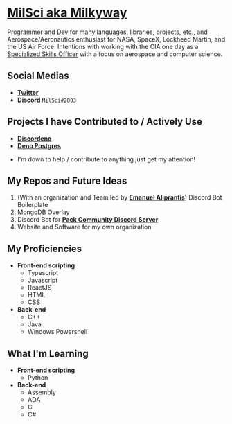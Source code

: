 # [MilSci aka Milkyway](https://github.com/MilSci)

Programmer and Dev for many languages, libraries, projects, etc., and Aerospace/Aeronautics enthusiast for NASA, SpaceX, Lockheed Martin, and the US Air Force.
Intentions with working with the CIA one day as a [Specialized Skills Officer](https://www.cia.gov/careers/jobs/specialized-skills-officer/) with a focus on aerospace and computer science.

## Social Medias
- [**Twitter**](https://twitter.com/MilkyAKAfetus)
- **Discord** `MilSci#2003`

## Projects I have Contributed to / Actively Use
- [**Discordeno**](https://discordeno.mod.land/)
- [**Deno Postgres**](https://deno-postgres.com/#/)
* I'm down to help / contribute to anything just get my attention!

## My Repos and Future Ideas
1. (With an organization and Team led by [**Emanuel Aliprantis**](https://github.com/eaaliprantis)) Discord Bot Boilerplate
2. MongoDB Overlay
3. Discord Bot for [**Pack Community Discord Server**](https://discord.gg/yQa8ufTw77)
4. Website and Software for my own organization

## My Proficiencies
- **Front-end scripting**
  - Typescript
  - Javascript
  - ReactJS
  - HTML
  - CSS
- **Back-end**
  - C++
  - Java
  - Windows Powershell

## What I'm Learning
- **Front-end scripting**
  - Python
- **Back-end**
  - Assembly
  - ADA
  - C
  - C#

<!---
MilSci/MilSci is a ✨ special ✨ repository because its `README.md` (this file) appears on your GitHub profile.
You can click the Preview link to take a look at your changes.
--->
